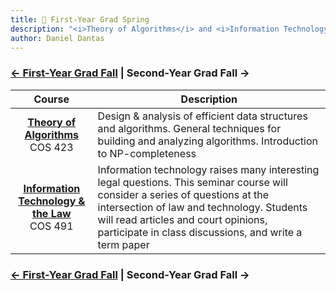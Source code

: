 ```yaml
---
title: 🐯 First-Year Grad Spring
description: "<i>Theory of Algorithms</i> and <i>Information Technology & the Law</i>"
author: Daniel Dantas
---
```


### [← First-Year Grad Fall](https://dantasfiles.com/2002/09/12/princeton-first-year-grad-fall.html) | Second-Year Grad Fall →

| Course | Description |
| :---: | --- |
| **[Theory of Algorithms](https://www.cs.princeton.edu/courses/archive/spring03/cos423)** <br> COS 423 | Design & analysis of efficient data structures and algorithms. General techniques for building and analyzing algorithms. Introduction to NP-completeness |
| **[Information Technology & the Law](https://www.cs.princeton.edu/courses/archive/spring03/cos491)** <br> COS 491  | Information technology raises many interesting legal questions. This seminar course will consider a series of questions at the intersection of law and technology. Students will read articles and court opinions, participate in class discussions, and write a term paper |

### [← First-Year Grad Fall](https://dantasfiles.com/2002/09/12/princeton-first-year-grad-fall.html) | Second-Year Grad Fall →
